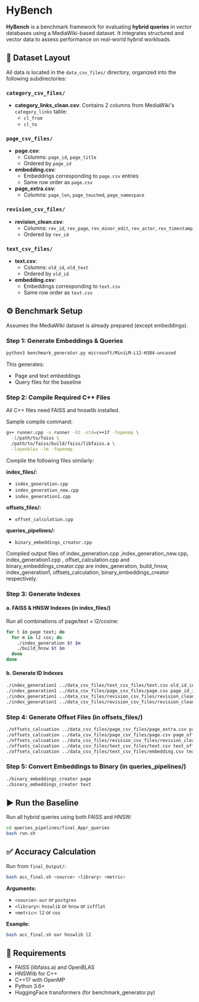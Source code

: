 # HyBench

**HyBench** is a benchmark framework for evaluating **hybrid queries** in vector databases using a MediaWiki-based dataset. It integrates structured and vector data to assess performance on real-world hybrid workloads.

## 📁 Dataset Layout

All data is located in the `data_csv_files/` directory, organized into the following subdirectories:

### `category_csv_files/`
* **category_links_clean.csv**: Contains 2 columns from MediaWiki's `category_links` table:
   * `cl_from`
   * `cl_to`

### `page_csv_files/`
* **page.csv**:
   * Columns: `page_id`, `page_title`
   * Ordered by `page_id`
* **embedding.csv**:
   * Embeddings corresponding to `page.csv` entries
   * Same row order as `page.csv`
* **page_extra.csv**:
   * Columns: `page_len`, `page_touched`, `page_namespace`

### `revision_csv_files/`
* **revision_clean.csv**:
   * Columns: `rev_id`, `rev_page`, `rev_minor_edit`, `rev_actor`, `rev_timestamp`
   * Ordered by `rev_id`

### `text_csv_files/`
* **text.csv**:
   * Columns: `old_id`, `old_text`
   * Ordered by `old_id`
* **embedding.csv**:
   * Embeddings corresponding to `text.csv`
   * Same row order as `text.csv`

## ⚙️ Benchmark Setup

Assumes the MediaWiki dataset is already prepared (except embeddings).

### Step 1: Generate Embeddings & Queries

```bash
python3 benchmark_generator.py microsoft/MiniLM-L12-H384-uncased
```

This generates:
- Page and text embeddings
- Query files for the baseline

### Step 2: Compile Required C++ Files

All C++ files need FAISS and hnswlib installed.

Sample compile command:
```bash
g++ runner.cpp -o runner -O3 -std=c++17 -fopenmp \
  -I/path/to/faiss \
  /path/to/faiss/build/faiss/libfaiss.a \
  -lopenblas -lm -fopenmp
```

Compile the following files similarly:

**index_files/:**
- `index_generation.cpp`
- `index_generation_new.cpp`
- `index_generation1.cpp`

**offsets_files/:**
- `offset_calculation.cpp`

**queries_pipelines/:**
- `binary_embeddings_creator.cpp`

Compiled output files of index_generation.cpp ,index_generation_new.cpp, index_generation1.cpp , offset_calculation.cpp and binary_embeddings_creator.cpp are index_generation, build_hnsw, index_generation1, offsets_calculation, binary_embeddings_creator respectively.

### Step 3: Generate Indexes

#### a. FAISS & HNSW Indexes (in index_files/)

Run all combinations of page/text × l2/cosine:
```bash
for t in page text; do
  for m in l2 cos; do
    ./index_generation $t $m
    ./build_hnsw $t $m
  done
done
```

#### b. Generate ID Indexes
```bash
./index_generation1 ../data_csv_files/text_csv_files/text.csv old_id_index.bin 0
./index_generation1 ../data_csv_files/page_csv_files/page.csv page_id_index.bin 0
./index_generation1 ../data_csv_files/revision_csv_files/revision_clean.csv rev_id_index.bin 0
./index_generation1 ../data_csv_files/revision_csv_files/revision_clean.csv rev_page_index.bin 1
```

### Step 4: Generate Offset Files (in offsets_files/)

```bash
./offsets_calcuation ../data_csv_files/page_csv_files/page_extra.csv page_extra_offsets.bin
./offsets_calcuation ../data_csv_files/page_csv_files/page.csv page_offsets.bin
./offsets_calcuation ../data_csv_files/revision_csv_files/revision_clean.csv revision_offsets.bin
./offsets_calcuation ../data_csv_files/text_csv_files/text.csv text_offsets.bin
./offsets_calcuation ../data_csv_files/text_csv_files/embedding.csv text_embedding_offsets.bin
```

### Step 5: Convert Embeddings to Binary (in queries_pipelines/)

```bash
./binary_embeddings_creator page
./binary_embeddings_creator text
```

## ▶️ Run the Baseline

Run all hybrid queries using both FAISS and HNSW:
```bash
cd queries_pipelines/final_Appr_queries
bash run.sh
```

## ✅ Accuracy Calculation

Run from `final_Output/`:
```bash
bash acc_final.sh <source> <library> <metric>
```

**Arguments:**
- `<source>`: `our` or `postgres`
- `<library>`: `hnswlib` or `hnsw` or `ivfflat`
- `<metric>`: `l2` or `cos`

**Example:**
```bash
bash acc_final.sh our hnswlib l2
```

## 🧰 Requirements

- FAISS (libfaiss.a) and OpenBLAS
- HNSWlib for C++
- C++17 with OpenMP
- Python 3.6+
- HuggingFace transformers (for benchmark_generator.py)
